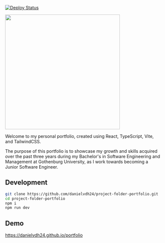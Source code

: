 [![Deploy Status](https://github.com/danielvdh24/portfolio/actions/workflows/deploy.yml/badge.svg)](https://github.com/danielvdh24/portfolio/actions)
<div align="left">
    <img src="https://github.com/user-attachments/assets/4ddf4303-df01-43a6-9f8f-62f75de7490e" style="height: 370px;">
</div>

Welcome to my personal portfolio, created using React, TypeScript, Vite, and TailwindCSS.

The purpose of this portfolio is to showcase my growth and skills acquired over the past three years during my Bachelor's in Software Engineering and Management at Gothenburg University, as I work towards becoming a Junior Software Engineer.

## Development
```bash
git clone https://github.com/danielvdh24/project-folder-portfolio.git
cd project-folder-portfolio
npm i
npm run dev
```

## Demo
https://danielvdh24.github.io/portfolio